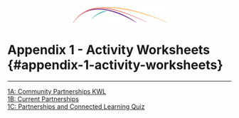 <div style="text-align:center"><img src="/logo/Connectedlib-Logo-Graph.png"></div>

# Appendix 1 - Activity Worksheets {#appendix-1-activity-worksheets}
<hr>

[1A: Community Partnerships KWL](/appendix_1_-_activity_worksheets/activity_1a_-_community_partnerships_kwl.md)
<br>
[1B: Current Partnerships](/appendix_1_-_activity_worksheets/activity_2a.md)
<br>
[1C: Partnerships and Connected Learning Quiz](/appendix_1_-_activity_worksheets/1c-partnerships-and-connected-learning-quiz.md)



